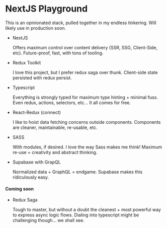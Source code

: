 # NextJS Playground

This is an opinionated stack, pulled together in my endless tinkering. Will likely use in production soon.

- NextJS

  Offers maximum control over content delivery (SSR, SSG, Client-Side, etc). Future-proof, fast, with tons of tooling.

- Redux Toolkit

  I love this project, but I prefer redux saga over thunk. Client-side state persisted with redux persist.

- Typescript

  Everything is strongly typed for maximum type hinting + minimal fuss.
  Even redux, actions, selectors, etc... It all comes for free.

- React-Redux (connect)

  I like to hoist data fetching concerns outside components.
  Components are cleaner, maintainable, re-usable, etc.

- SASS

  With modules, if desired. I love the way Sass makes me think!
  Maximum re-use = creativity and abstract thinking.

- Supabase with GrapQL

  Normalized data + GraphQL = endgame. Supabase makes this ridiculously easy.

#### Coming soon
- Redux Saga

  Tough to master, but without a doubt the cleanest + most powerful way to express async logic flows. Dialing into typescript might be challenging though... we shall see.